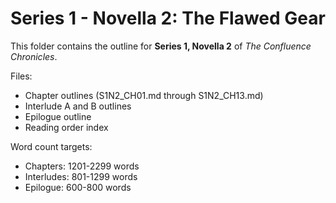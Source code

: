 ﻿# Series 1 - Novella 2: The Flawed Gear

This folder contains the outline for **Series 1, Novella 2** of _The Confluence Chronicles_.

Files:
- Chapter outlines (S1N2_CH01.md through S1N2_CH13.md)
- Interlude A and B outlines
- Epilogue outline
- Reading order index

Word count targets:
- Chapters: 1201-2299 words
- Interludes: 801-1299 words
- Epilogue: 600-800 words